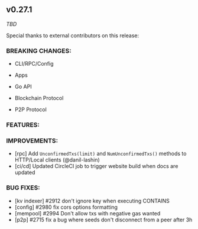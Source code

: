 ## v0.27.1

*TBD*

Special thanks to external contributors on this release:

### BREAKING CHANGES:

* CLI/RPC/Config

* Apps

* Go API

* Blockchain Protocol

* P2P Protocol

### FEATURES:

### IMPROVEMENTS:
- [rpc] Add `UnconfirmedTxs(limit)` and `NumUnconfirmedTxs()` methods to HTTP/Local clients (@danil-lashin)
- [ci/cd] Updated CircleCI job to trigger website build when docs are updated

### BUG FIXES:
- [kv indexer] \#2912 don't ignore key when executing CONTAINS
- [config] \#2980 fix cors options formatting
- [mempool] \#2994 Don't allow txs with negative gas wanted
- [p2p] \#2715 fix a bug where seeds don't disconnect from a peer after 3h

